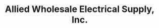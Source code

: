 ---
title: "Allied Wholesale Electrical Supply, Inc."
url: /indianapolis/allied-wholesale-electrical-supply-inc/
shop: Elektrisch
---